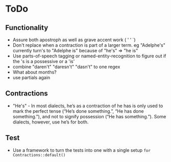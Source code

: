 # ToDo

## Functionality

- Assure both apostroph as well as grave accent work ( ' ’ `)
- Don't replace when a contraction is part of a larger term. eg "Adelphe's" currently turn's to "Adelphe is" because of "he's" => "he is"
- Use parts-of-speech tagging or named-entity-recognition to figure out if the 's is a possessive or a 'is'
- combine "daren't" "daresn't" "dasn't"  to one regex
- What about months?
- use partials again

## Contractions

- "He's" - In most dialects, he’s as a contraction of he has is only used to mark the perfect tense (“He’s done something.”, “He has done something.”), and not to signify possession (“He has something.”). Some dialects, however, use he’s for both.


## Test

- Use a framework to turn the tests into one with a single setup `for Contractions::default()`
